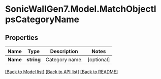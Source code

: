 # SonicWallGen7.Model.MatchObjectIpsCategoryName

## Properties

Name | Type | Description | Notes
------------ | ------------- | ------------- | -------------
**Name** | **string** | Category name. | [optional] 

[[Back to Model list]](../README.md#documentation-for-models) [[Back to API list]](../README.md#documentation-for-api-endpoints) [[Back to README]](../README.md)

